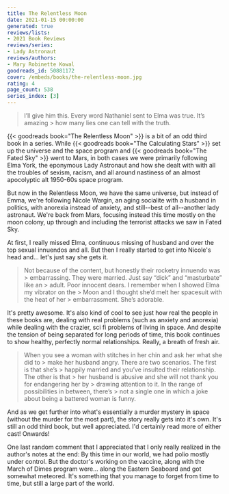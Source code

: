 ```yaml
---
title: The Relentless Moon
date: 2021-01-15 00:00:00
generated: true
reviews/lists:
- 2021 Book Reviews
reviews/series:
- Lady Astronaut
reviews/authors:
- Mary Robinette Kowal
goodreads_id: 50881172
cover: /embeds/books/the-relentless-moon.jpg
rating: 4
page_count: 538
series_index: [3]
---
```

> I’ll give him this. Every word Nathaniel sent to Elma was true. It’s amazing > how many lies one can tell with the truth.

{{< goodreads book="The Relentless Moon" >}} is a bit of an odd third book in a series. While {{< goodreads book="The Calculating Stars" >}} set up the universe and the space program and {{< goodreads book="The Fated Sky" >}} went to Mars, in both cases we were primarily following Elma York, the eponymous Lady Astronaut and how she dealt with with all the troubles of sexism, racism, and all around nastiness of an almost apocolyptic alt 1950-60s space program.  

<!--more-->

But now in the Relentless Moon, we have the same universe, but instead of Emma, we're following Nicole Wargin, an aging socialite with a husband in politics, with anorexia instead of anxiety, and still--best of all--another lady astronaut. We're back from Mars, focusing instead this time mostly on the moon colony, up through and including the terrorist attacks we saw in Fated Sky.  

At first, I really missed Elma, continuous missing of husband and over the top sexual innuendos and all. But then I really started to get into Nicole's head and... let's just say she gets it.  

> Not because of the content, but honestly their rocketry innuendo was > embarrassing. They were married. Just say “dick” and “masturbate” like an > adult. Poor innocent dears. I remember when I showed Elma my vibrator on the > Moon and I thought she’d melt her spacesuit with the heat of her > embarrassment. She’s adorable.

It's pretty awesome. It's also kind of cool to see just how real the people in these books are, dealing with real problems (such as anxiety and anorexia) while dealing with the crazier, sci fi problems of living in space. And despite the tension of being separated for long periods of time, this book continues to show healthy, perfectly normal relationships. Really, a breath of fresh air.  

> When you see a woman with stitches in her chin and ask her what she did to > make her husband angry. There are two scenarios. The first is that she’s > happily married and you’ve insulted their relationship. The other is that > her husband is abusive and she will not thank you for endangering her by > drawing attention to it. In the range of possibilities in between, there’s > not a single one in which a joke about being a battered woman is funny.

And as we get further into what's essentially a murder mystery in space (without the murder for the most part), the story really gets into it's own. It's still an odd third book, but well appreciated. I'd certainly read more of either cast! Onwards!  

One last random comment that I appreciated that I only really realized in the author's notes at the end: By this time in our world, we had polio mostly under control. But the doctor's working on the vaccine, along with the March of Dimes program were... along the Eastern Seaboard and got somewhat meteored. It's something that you manage to forget from time to time, but still a large part of the world.